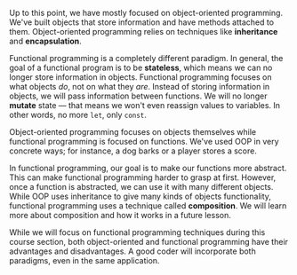 Up to this point, we have mostly focused on object-oriented programming. We've built objects that store information and have methods attached to them. Object-oriented programming relies on techniques like **inheritance** and **encapsulation**.

Functional programming is a completely different paradigm. In general, the goal of a functional program is to be **stateless**, which means we can no longer store information in objects. Functional programming focuses on what objects _do_, not on what they _are_. Instead of storing information in objects, we will pass information between functions. We will no longer **mutate** state — that means we won't even reassign values to variables. In other words, no more `let`, only `const`.

Object-oriented programming focuses on objects themselves while functional programming is focused on functions. We've used OOP in very concrete ways; for instance, a dog barks or a player stores a score.

In functional programming, our goal is to make our functions more abstract. This can make functional programming harder to grasp at first. However, once a function is abstracted, we can use it with many different objects. While OOP uses inheritance to give many kinds of objects functionality, functional programming uses a technique called **composition**. We will learn more about composition and how it works in a future lesson.

While we will focus on functional programming techniques during this course section, both object-oriented and functional programming have their advantages and disadvantages. A good coder will incorporate both paradigms, even in the same application.